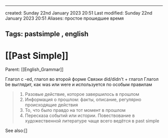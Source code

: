 

---
created: Sunday 22nd January 2023 20:51
Last modified: Sunday 22nd January 2023 20:51
Aliases: простое прошедшее время

Tags: pastsimple ,  english
---

# [[Past Simple]]

Parent: [[English_Grammar]]

Глагол с -ed,  глагол во второй форме 
Связки did/didn't + глагол
Глагол be выглядит, как was или were и используется по особым правилам

>1) Разовые действие, которое завершилось в прошлом
>2) Информация о прошлом: факты, описание, регулярно происходящие действия
>3) То, что было правдо на тот момент в прошлом
>4) Пересказа событий или истории. Повествование в художественной литературе чаще всего ведётся в past simple


> 



See also:[]